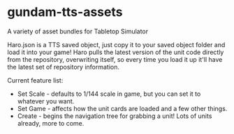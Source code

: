 # gundam-tts-assets
A variety of asset bundles for Tabletop Simulator

Haro.json is a TTS saved object, just copy it to your saved object folder and load it into your game!
Haro pulls the latest version of the unit code directly from the repository, overwriting itself, so every time you load it up it'll have the latest set of repository information.

Current feature list:
* Set Scale - defaults to 1/144 scale in game, but you can set it to whatever you want.
* Set Game - affects how the unit cards are loaded and a few other things.
* Create - begins the navigation tree for grabbing a unit!  Lots of units already, more to come.
